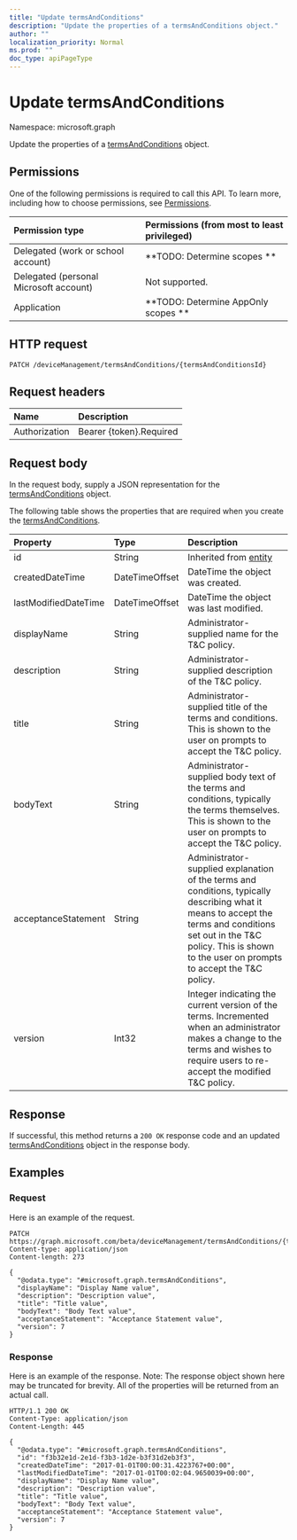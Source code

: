 ```yaml
---
title: "Update termsAndConditions"
description: "Update the properties of a termsAndConditions object."
author: ""
localization_priority: Normal
ms.prod: ""
doc_type: apiPageType
---
```


# Update termsAndConditions

Namespace: microsoft.graph

Update the properties of a [termsAndConditions](../resources/termsandconditions.md) object.

## Permissions
One of the following permissions is required to call this API. To learn more, including how to choose permissions, see [Permissions](/concepts/permissions-reference.md).

|Permission type|Permissions (from most to least privileged)|
|:---|:---|
|Delegated (work or school account)|**TODO: Determine scopes **|
|Delegated (personal Microsoft account)|Not supported.|
|Application|**TODO: Determine AppOnly scopes **|

## HTTP request
<!-- {
  "blockType": "ignored"
}
-->
``` http
PATCH /deviceManagement/termsAndConditions/{termsAndConditionsId}
```

## Request headers
|Name|Description|
|:---|:---|
|Authorization|Bearer {token}.Required|

## Request body
In the request body, supply a JSON representation for the [termsAndConditions](../resources/termsandconditions.md) object.

The following table shows the properties that are required when you create the [termsAndConditions](../resources/termsandconditions.md).

|Property|Type|Description|
|:---|:---|:---|
|id|String| Inherited from [entity](../resources/entity.md)|
|createdDateTime|DateTimeOffset|DateTime the object was created.|
|lastModifiedDateTime|DateTimeOffset|DateTime the object was last modified.|
|displayName|String|Administrator-supplied name for the T&C policy. |
|description|String|Administrator-supplied description of the T&C policy.|
|title|String|Administrator-supplied title of the terms and conditions. This is shown to the user on prompts to accept the T&C policy.|
|bodyText|String|Administrator-supplied body text of the terms and conditions, typically the terms themselves. This is shown to the user on prompts to accept the T&C policy.|
|acceptanceStatement|String|Administrator-supplied explanation of the terms and conditions, typically describing what it means to accept the terms and conditions set out in the T&C policy. This is shown to the user on prompts to accept the T&C policy.|
|version|Int32|Integer indicating the current version of the terms. Incremented when an administrator makes a change to the terms and wishes to require users to re-accept the modified T&C policy.|



## Response
If successful, this method returns a `200 OK` response code and an updated [termsAndConditions](../resources/termsandconditions.md) object in the response body.

## Examples

### Request
Here is an example of the request.
<!-- {
  "blockType": "request",
  "name": "update_termsandconditions"
}
-->
``` http
PATCH https://graph.microsoft.com/beta/deviceManagement/termsAndConditions/{termsAndConditionsId}
Content-type: application/json
Content-length: 273

{
  "@odata.type": "#microsoft.graph.termsAndConditions",
  "displayName": "Display Name value",
  "description": "Description value",
  "title": "Title value",
  "bodyText": "Body Text value",
  "acceptanceStatement": "Acceptance Statement value",
  "version": 7
}
```

### Response
Here is an example of the response. Note: The response object shown here may be truncated for brevity. All of the properties will be returned from an actual call.
<!-- {
  "blockType": "response",
  "truncated": true
}
-->
``` http
HTTP/1.1 200 OK
Content-Type: application/json
Content-Length: 445

{
  "@odata.type": "#microsoft.graph.termsAndConditions",
  "id": "f3b32e1d-2e1d-f3b3-1d2e-b3f31d2eb3f3",
  "createdDateTime": "2017-01-01T00:00:31.4223767+00:00",
  "lastModifiedDateTime": "2017-01-01T00:02:04.9650039+00:00",
  "displayName": "Display Name value",
  "description": "Description value",
  "title": "Title value",
  "bodyText": "Body Text value",
  "acceptanceStatement": "Acceptance Statement value",
  "version": 7
}
```


